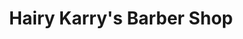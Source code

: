 ---
title: "Hairy Karry's Barber Shop"
url: /stafford-springs/hairy-karrys-barber-shop/
shop: Friseur
---
